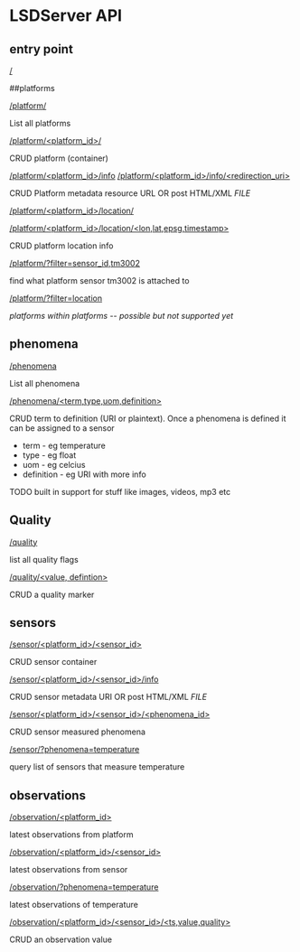 # LSDServer API

## entry point
[/]()


##platforms

[/platform/]()

List all platforms

[/platform/\<platform_id\>/]()

CRUD platform (container)

[/platform/\<platform_id\>/info]()
[/platform/\<platform_id\>/info/\<redirection_uri\>]()

CRUD Platform metadata resource URL OR post HTML/XML *FILE*

[/platform/\<platform_id\>/location/]()

[/platform/\<platform_id\>/location/\<lon,lat,epsg,timestamp\>]()

CRUD platform location info

[/platform/?filter=sensor_id,tm3002]()

find what platform sensor tm3002 is attached to

[/platform/?filter=location]()

_platforms within platforms -- possible but not supported yet_

## phenomena
[/phenomena]()

List all phenomena

[/phenomena/\<term,type,uom,definition\>]()

CRUD term to definition (URI or plaintext).  Once a phenomena is defined it
can be assigned to a sensor
* term - eg temperature
* type - eg float
* uom - eg celcius
* definition - eg URI with more info

TODO built in support for stuff like images, videos, mp3 etc

## Quality
[/quality]()

list all quality flags

[/quality/\<value, defintion\>]()

CRUD a quality marker


## sensors
[/sensor/\<platform_id\>/\<sensor_id\>]()

CRUD sensor container

[/sensor/\<platform_id\>/\<sensor_id\>/info]()

CRUD sensor metadata URI OR post HTML/XML *FILE*

[/sensor/\<platform_id\>/\<sensor_id\>/\<phenomena_id\>]()

CRUD sensor measured phenomena

[/sensor/?phenomena=temperature]()

query list of sensors that measure temperature

## observations
[/observation/\<platform_id\>]()

latest observations from platform

[/observation/\<platform_id\>/\<sensor_id\>]()

latest observations from sensor

[/observation/?phenomena=temperature]()

latest observations of temperature

[/observation/\<platform_id\>/\<sensor_id\>/\<ts,value,quality\>]()

CRUD an observation value
